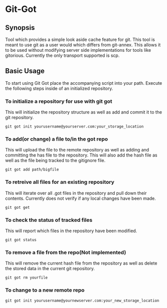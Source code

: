 # Git-Got
## Synopsis
Tool which provides a simple look aside cache feature for git.  This tool is
meant to use git as a user would which differs from git-annex.  This allows
it to be used without modifying server side implementations for tools like
gitorious.  Currently the only transport supported is scp.

## Basic Usage
To start using Git Got place the accompanying script into your path.  Execute
the following steps inside of an initialized repository.

### To initialize a repository for use with git got
This will initialize the repository structure as well as add and commit
it to the git repository.

    git got init yourusername@yourserver.com:your_storage_location

### To add(or change) a file to/in the got repo
This will upload the file to the remote repository as well as adding and
committing the has file to the repository.  This will also add the hash file as
well as the file being tracked to the gitignore file.

    git got add path/bigfile

### To retreive all files for an existing repository
This will iterate over all .got files in the repository and pull down their contents.
Currently does not verify if any local changes have been made.

    git got get

### To check the status of tracked files
This will report which files in the repository have been modified.

    git got status

### To remove a file from the repo(Not implemented)
This will remove the current hash file from the repository as well as delete the
stored data in the current git repository.

    git got rm yourfile

### To change to a new remote repo
    git got init yourusername@yournewserver.com:your_new_storage_location

